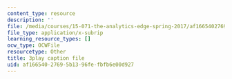 ```yaml
---
content_type: resource
description: ''
file: /media/courses/15-071-the-analytics-edge-spring-2017/af16654027695b1396fefbfb6e00d927_QDzTeo6n0Q8.vtt
file_type: application/x-subrip
learning_resource_types: []
ocw_type: OCWFile
resourcetype: Other
title: 3play caption file
uid: af166540-2769-5b13-96fe-fbfb6e00d927
---
```

